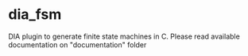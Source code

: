 # dia_fsm
DIA plugin to generate finite state machines in C.
Please read available documentation on "documentation" folder
